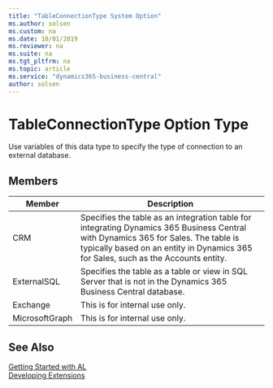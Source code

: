 ```yaml
---
title: "TableConnectionType System Option"
ms.author: solsen
ms.custom: na
ms.date: 10/01/2019
ms.reviewer: na
ms.suite: na
ms.tgt_pltfrm: na
ms.topic: article
ms.service: "dynamics365-business-central"
author: solsen
---
```

[//]: # (START>DO_NOT_EDIT)
[//]: # (IMPORTANT:Do not edit any of the content between here and the END>DO_NOT_EDIT.)
[//]: # (Any modifications should be made in the .xml files in the ModernDev repo.)
# TableConnectionType Option Type
Use variables of this data type to specify the type of connection to an external database.

## Members
|  Member  |  Description  |
|----------------|---------------|
|CRM|Specifies the table as an integration table for integrating Dynamics 365 Business Central with Dynamics 365 for Sales. The table is typically based on an entity in Dynamics 365 for Sales, such as the Accounts entity.|
|ExternalSQL|Specifies the table as a table or view in SQL Server that is not in the Dynamics 365 Business Central database.|
|Exchange|This is for internal use only.|
|MicrosoftGraph|This is for internal use only.|

[//]: # (IMPORTANT: END>DO_NOT_EDIT)
## See Also  
[Getting Started with AL](../../devenv-get-started.md)  
[Developing Extensions](../../devenv-dev-overview.md)  